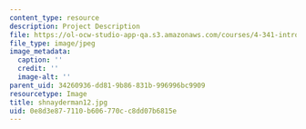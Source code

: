 ```yaml
---
content_type: resource
description: Project Description
file: https://ol-ocw-studio-app-qa.s3.amazonaws.com/courses/4-341-introduction-to-photography-fall-2002/0e8d3e877110b606770cc8dd07b6815e_shnayderman12.jpg
file_type: image/jpeg
image_metadata:
  caption: ''
  credit: ''
  image-alt: ''
parent_uid: 34260936-dd81-9b86-831b-996996bc9909
resourcetype: Image
title: shnayderman12.jpg
uid: 0e8d3e87-7110-b606-770c-c8dd07b6815e
---
```

